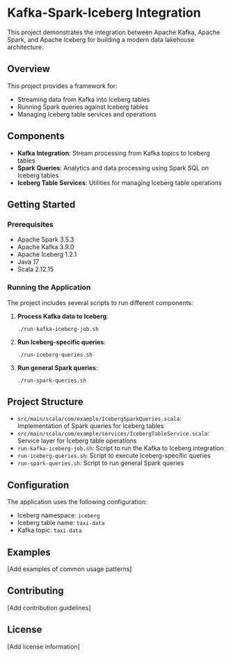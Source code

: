# Kafka-Spark-Iceberg Integration

This project demonstrates the integration between Apache Kafka, Apache Spark, and Apache Iceberg for building a modern data lakehouse architecture.

## Overview

This project provides a framework for:
- Streaming data from Kafka into Iceberg tables
- Running Spark queries against Iceberg tables
- Managing Iceberg table services and operations

## Components

- **Kafka Integration**: Stream processing from Kafka topics to Iceberg tables
- **Spark Queries**: Analytics and data processing using Spark SQL on Iceberg tables
- **Iceberg Table Services**: Utilities for managing Iceberg table operations

## Getting Started

### Prerequisites

- Apache Spark 3.5.3
- Apache Kafka 3.9.0
- Apache Iceberg 1.2.1
- Java 17
- Scala 2.12.15

### Running the Application

The project includes several scripts to run different components:

1. **Process Kafka data to Iceberg**:
   ```
   ./run-kafka-iceberg-job.sh
   ```

2. **Run Iceberg-specific queries**:
   ```
   ./run-iceberg-queries.sh
   ```

3. **Run general Spark queries**:
   ```
   ./run-spark-queries.sh
   ```

## Project Structure

- `src/main/scala/com/example/IcebergSparkQueries.scala`: Implementation of Spark queries for Iceberg tables
- `src/main/scala/com/example/services/IcebergTableService.scala`: Service layer for Iceberg table operations
- `run-kafka-iceberg-job.sh`: Script to run the Kafka to Iceberg integration
- `run-iceberg-queries.sh`: Script to execute Iceberg-specific queries
- `run-spark-queries.sh`: Script to run general Spark queries

## Configuration

The application uses the following configuration:
- Iceberg namespace: `iceberg`
- Iceberg table name: `taxi-data`
- Kafka topic: `taxi-data`

## Examples

[Add examples of common usage patterns]

## Contributing

[Add contribution guidelines]

## License

[Add license information] 